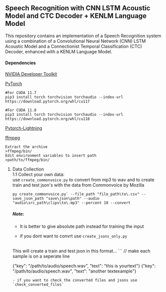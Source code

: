 ## Speech Recognition with CNN LSTM Acoustic Model and CTC Decoder + KENLM Language Model
This repository contains an implementation of a Speech Recognition system using a combination of a Convolutional Neural Network (CNN) LSTM Acoustic Model and a Connectionist Temporal Classification (CTC) Decoder, enhanced with a KENLM Language Model.

#### Dependencies
[NVIDIA Developer Toolkit](https://developer.nvidia.com/cuda-11-7-0-download-archive)

[PyTorch](https://pytorch.org/)

```
#For CUDA 11.7
pip3 install torch torchvision torchaudio --index-url https://download.pytorch.org/whl/cu117

#For CUDA 11.8
pip3 install torch torchvision torchaudio --index-url https://download.pytorch.org/whl/cu118
```
[Pytorch-Lightning](https://www.pytorchlightning.ai/index.html)

[ffmpeg](https://www.ffmpeg.org/)
```
Extract the archive
>ffmpeg/bin/
Edit environment variables to insert path 
>path/to/ffmpeg/bin/
```

1. Data Collection <br>
    1.1 Collect your own data: <br> 
            use `create_commonvoice.py` to convert from mp3 to wav and to create train and test json's with the data from Commonvoice by Mozilla
    ```
    py create_commonvoice.py` --file_path "file_path\to\.csv" --save_json_path "save\json\path" --audio "audio\src_path\clips\to\.mp3" --percent 10 --convert

    ```
    ##### Note:
    - It is better to give absolute path instead for training the input 

    - if you dont want to convrt use `create_jsons_only.py`
    <br>
    This will create a train and test json in this format...
    ```
    // make each sample is on a seperate line

    {"key": "/path/to/audio/speech.wav", "text": "this is yourtext"}
    {"key": "/path/to/audio/speech.wav", "text": "another textexample"}
    ```
   - if you want to check the converted files and jsons use `check_converted_files`
